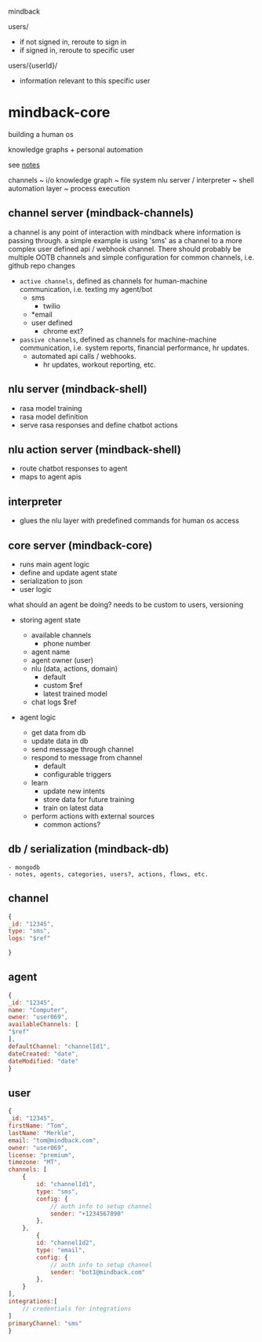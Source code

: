 mindback

users/
- if not signed in, reroute to sign in
- if signed in, reroute to specific user

users/{userId}/
- information relevant to this specific user


# mindback-core

building a human os

knowledge graphs + personal automation

see [notes](https://github.com/tommerkle1/mindback-core/blob/master/notes.md)

channels ~ i/o
knowledge graph ~ file system
nlu server / interpreter ~ shell
automation layer ~ process execution


## channel server (mindback-channels)

a channel is any point of interaction with mindback where information is passing through. a simple example is using 'sms' as a channel to a more complex user defined api / webhook channel. There should probably be multiple OOTB channels and simple configuration for common channels, i.e. github repo changes

- `active channels`, defined as channels for human-machine communication, i.e. texting my agent/bot
    - sms
        - twilio
    - *email
    - user defined 
        - chrome ext?
- `passive channels`, defined as channels for machine-machine communication, i.e. system reports, financial performance, hr updates.
    - automated api calls / webhooks.
        - hr updates, workout reporting, etc.


## nlu server (mindback-shell)
- rasa model training
- rasa model definition
- serve rasa responses and define chatbot actions

## nlu action server (mindback-shell)
- route chatbot responses to agent
- maps to agent apis

## interpreter
- glues the nlu layer with predefined commands for human os access

## core server (mindback-core)
- runs main agent logic
- define and update agent state
- serialization to json
- user logic

what should an agent be doing? needs to be custom to users, versioning
- storing agent state
    - available channels
        - phone number
    - agent name
    - agent owner (user)
    - nlu (data, actions, domain)
        - default 
        - custom $ref
        - latest trained model
    - chat logs $ref

- agent logic
    - get data from db
    - update data in db
    - send message through channel
    - respond to message from channel
        - default
        - configurable triggers
    - learn
        - update new intents
        - store data for future training
        - train on latest data
    - perform actions with external sources
        - common actions?




## db / serialization (mindback-db)
    - mongodb
    - notes, agents, categories, users?, actions, flows, etc.


## channel 

```js
{
_id: "12345",
type: "sms",
logs: "$ref"

}
```
## agent

```js
{
_id: "12345",
name: "Computer",
owner: "user069",
availableChannels: [
"$ref"
],
defaultChannel: "channelId1",
dateCreated: "date",
dateModified: "date"
}
```

## user

```js
{
_id: "12345",
firstName: "Tom",
lastName: "Merkle",
email: "tom@mindback.com",
owner: "user069",
license: "premium",
timezone: "MT",
channels: [
    {
        id: "channelId1",
        type: "sms", 
        config: {
            // auth info to setup channel
            sender: "+1234567890"
        },
    },
        {
        id: "channelId2",
        type: "email", 
        config: {
            // auth info to setup channel
            sender: "bot1@mindback.com"
        },
    }
],
integrations:[
    // credentials for integrations
]
primaryChannel: "sms"
}
```